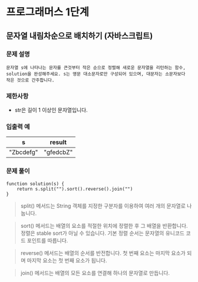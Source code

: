 # 프로그래머스 1단계
## 문자열 내림차순으로 배치하기 (자바스크립트)  

### 문제 설명
```문자열 s에 나타나는 문자를 큰것부터 작은 순으로 정렬해 새로운 문자열을 리턴하는 함수, solution을 완성해주세요. s는 영문 대소문자로만 구성되어 있으며, 대문자는 소문자보다 작은 것으로 간주합니다. ```
  
### 제한사항
- str은 길이 1 이상인 문자열입니다.


### 입출력 예   
| s | result  
| ------- | --------
| "Zbcdefg"	 | "gfedcbZ"
 
### 문제 풀이    
```
function solution(s) {
    return s.split("").sort().reverse().join("")
}
```  

> split() 메서드는 String 객체를 지정한 구분자를 이용하여 여러 개의 문자열로 나눕니다.  

> sort() 메서드는 배열의 요소를 적절한 위치에 정렬한 후 그 배열을 반환합니다. 정렬은 stable sort가 아닐 수 있습니다. 기본 정렬 순서는 문자열의 유니코드 코드 포인트를 따릅니다.    

> reverse() 메서드는 배열의 순서를 반전합니다. 첫 번째 요소는 마지막 요소가 되며 마지막 요소는 첫 번째 요소가 됩니다.  

> join() 메서드는 배열의 모든 요소를 연결해 하나의 문자열로 만듭니다.
